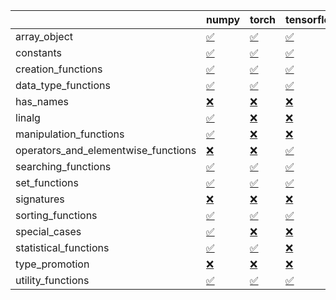 |                                     | numpy                                                                                                            | torch                                                                                                            | tensorflow                                                                                                       | jax                                                                                                              |
|:------------------------------------|:-----------------------------------------------------------------------------------------------------------------|:-----------------------------------------------------------------------------------------------------------------|:-----------------------------------------------------------------------------------------------------------------|:-----------------------------------------------------------------------------------------------------------------|
| array_object                        | <a href="https://github.com/unifyai/ivy/actions/runs/3122064441" rel="noopener noreferrer" target="_blank">✅</a> | <a href="https://github.com/unifyai/ivy/actions/runs/3122064441" rel="noopener noreferrer" target="_blank">✅</a> | <a href="https://github.com/unifyai/ivy/actions/runs/3122064441" rel="noopener noreferrer" target="_blank">✅</a> | <a href="https://github.com/unifyai/ivy/actions/runs/3122064441" rel="noopener noreferrer" target="_blank">❌</a> |
| constants                           | <a href="https://github.com/unifyai/ivy/actions/runs/3122064441" rel="noopener noreferrer" target="_blank">✅</a> | <a href="https://github.com/unifyai/ivy/actions/runs/3122064441" rel="noopener noreferrer" target="_blank">✅</a> | <a href="https://github.com/unifyai/ivy/actions/runs/3122064441" rel="noopener noreferrer" target="_blank">✅</a> | <a href="https://github.com/unifyai/ivy/actions/runs/3122064441" rel="noopener noreferrer" target="_blank">✅</a> |
| creation_functions                  | <a href="https://github.com/unifyai/ivy/actions/runs/3122064441" rel="noopener noreferrer" target="_blank">✅</a> | <a href="https://github.com/unifyai/ivy/actions/runs/3122064441" rel="noopener noreferrer" target="_blank">✅</a> | <a href="https://github.com/unifyai/ivy/actions/runs/3122064441" rel="noopener noreferrer" target="_blank">✅</a> | <a href="https://github.com/unifyai/ivy/actions/runs/3122023287" rel="noopener noreferrer" target="_blank">✅</a> |
| data_type_functions                 | <a href="https://github.com/unifyai/ivy/actions/runs/3122064441" rel="noopener noreferrer" target="_blank">✅</a> | <a href="https://github.com/unifyai/ivy/actions/runs/3122064441" rel="noopener noreferrer" target="_blank">✅</a> | <a href="https://github.com/unifyai/ivy/actions/runs/3122064441" rel="noopener noreferrer" target="_blank">✅</a> | <a href="https://github.com/unifyai/ivy/actions/runs/3122064441" rel="noopener noreferrer" target="_blank">✅</a> |
| has_names                           | <a href="https://github.com/unifyai/ivy/actions/runs/3122064441" rel="noopener noreferrer" target="_blank">❌</a> | <a href="https://github.com/unifyai/ivy/actions/runs/3122064441" rel="noopener noreferrer" target="_blank">❌</a> | <a href="https://github.com/unifyai/ivy/actions/runs/3122064441" rel="noopener noreferrer" target="_blank">❌</a> | <a href="https://github.com/unifyai/ivy/actions/runs/3122064441" rel="noopener noreferrer" target="_blank">❌</a> |
| linalg                              | <a href="https://github.com/unifyai/ivy/actions/runs/3122064441" rel="noopener noreferrer" target="_blank">✅</a> | <a href="https://github.com/unifyai/ivy/actions/runs/3122064441" rel="noopener noreferrer" target="_blank">❌</a> | <a href="https://github.com/unifyai/ivy/actions/runs/3122064441" rel="noopener noreferrer" target="_blank">❌</a> | <a href="https://github.com/unifyai/ivy/actions/runs/3122064441" rel="noopener noreferrer" target="_blank">❌</a> |
| manipulation_functions              | <a href="https://github.com/unifyai/ivy/actions/runs/3122064441" rel="noopener noreferrer" target="_blank">✅</a> | <a href="https://github.com/unifyai/ivy/actions/runs/3122064441" rel="noopener noreferrer" target="_blank">❌</a> | <a href="https://github.com/unifyai/ivy/actions/runs/3122064441" rel="noopener noreferrer" target="_blank">❌</a> | <a href="https://github.com/unifyai/ivy/actions/runs/3122064441" rel="noopener noreferrer" target="_blank">❌</a> |
| operators_and_elementwise_functions | <a href="https://github.com/unifyai/ivy/actions/runs/3122064441" rel="noopener noreferrer" target="_blank">❌</a> | <a href="https://github.com/unifyai/ivy/actions/runs/3122064441" rel="noopener noreferrer" target="_blank">❌</a> | <a href="https://github.com/unifyai/ivy/actions/runs/3122064441" rel="noopener noreferrer" target="_blank">✅</a> | <a href="https://github.com/unifyai/ivy/actions/runs/3122023287" rel="noopener noreferrer" target="_blank">✅</a> |
| searching_functions                 | <a href="https://github.com/unifyai/ivy/actions/runs/3122064441" rel="noopener noreferrer" target="_blank">✅</a> | <a href="https://github.com/unifyai/ivy/actions/runs/3122064441" rel="noopener noreferrer" target="_blank">✅</a> | <a href="https://github.com/unifyai/ivy/actions/runs/3122064441" rel="noopener noreferrer" target="_blank">✅</a> | <a href="https://github.com/unifyai/ivy/actions/runs/3122064441" rel="noopener noreferrer" target="_blank">✅</a> |
| set_functions                       | <a href="https://github.com/unifyai/ivy/actions/runs/3122064441" rel="noopener noreferrer" target="_blank">✅</a> | <a href="https://github.com/unifyai/ivy/actions/runs/3122064441" rel="noopener noreferrer" target="_blank">✅</a> | <a href="https://github.com/unifyai/ivy/actions/runs/3122064441" rel="noopener noreferrer" target="_blank">✅</a> | <a href="https://github.com/unifyai/ivy/actions/runs/3122064441" rel="noopener noreferrer" target="_blank">✅</a> |
| signatures                          | <a href="https://github.com/unifyai/ivy/actions/runs/3122064441" rel="noopener noreferrer" target="_blank">❌</a> | <a href="https://github.com/unifyai/ivy/actions/runs/3122064441" rel="noopener noreferrer" target="_blank">❌</a> | <a href="https://github.com/unifyai/ivy/actions/runs/3122064441" rel="noopener noreferrer" target="_blank">❌</a> | <a href="https://github.com/unifyai/ivy/actions/runs/3122064441" rel="noopener noreferrer" target="_blank">❌</a> |
| sorting_functions                   | <a href="https://github.com/unifyai/ivy/actions/runs/3122064441" rel="noopener noreferrer" target="_blank">✅</a> | <a href="https://github.com/unifyai/ivy/actions/runs/3122064441" rel="noopener noreferrer" target="_blank">✅</a> | <a href="https://github.com/unifyai/ivy/actions/runs/3122064441" rel="noopener noreferrer" target="_blank">✅</a> | <a href="https://github.com/unifyai/ivy/actions/runs/3122064441" rel="noopener noreferrer" target="_blank">✅</a> |
| special_cases                       | <a href="https://github.com/unifyai/ivy/actions/runs/3122064441" rel="noopener noreferrer" target="_blank">✅</a> | <a href="https://github.com/unifyai/ivy/actions/runs/3122064441" rel="noopener noreferrer" target="_blank">❌</a> | <a href="https://github.com/unifyai/ivy/actions/runs/3121933069" rel="noopener noreferrer" target="_blank">❌</a> | <a href="https://github.com/unifyai/ivy/actions/runs/3122064441" rel="noopener noreferrer" target="_blank">✅</a> |
| statistical_functions               | <a href="https://github.com/unifyai/ivy/actions/runs/3122064441" rel="noopener noreferrer" target="_blank">✅</a> | <a href="https://github.com/unifyai/ivy/actions/runs/3122064441" rel="noopener noreferrer" target="_blank">✅</a> | <a href="https://github.com/unifyai/ivy/actions/runs/3122064441" rel="noopener noreferrer" target="_blank">❌</a> | <a href="https://github.com/unifyai/ivy/actions/runs/3122064441" rel="noopener noreferrer" target="_blank">✅</a> |
| type_promotion                      | <a href="https://github.com/unifyai/ivy/actions/runs/3121933069" rel="noopener noreferrer" target="_blank">❌</a> | <a href="https://github.com/unifyai/ivy/actions/runs/3122023287" rel="noopener noreferrer" target="_blank">❌</a> | <a href="https://github.com/unifyai/ivy/actions/runs/3121933069" rel="noopener noreferrer" target="_blank">❌</a> | <a href="https://github.com/unifyai/ivy/actions/runs/3122064441" rel="noopener noreferrer" target="_blank">❌</a> |
| utility_functions                   | <a href="https://github.com/unifyai/ivy/actions/runs/3122064441" rel="noopener noreferrer" target="_blank">✅</a> | <a href="https://github.com/unifyai/ivy/actions/runs/3122064441" rel="noopener noreferrer" target="_blank">✅</a> | <a href="https://github.com/unifyai/ivy/actions/runs/3122064441" rel="noopener noreferrer" target="_blank">✅</a> | <a href="https://github.com/unifyai/ivy/actions/runs/3122064441" rel="noopener noreferrer" target="_blank">✅</a> |